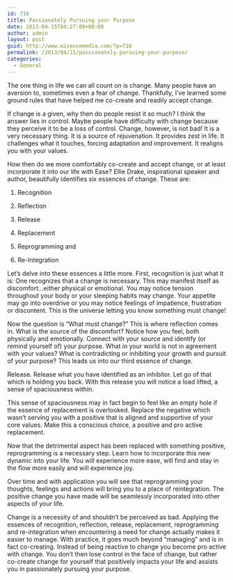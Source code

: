 ```yaml
---
id: 716
title: Passionately Pursuing your Purpose
date: 2013-04-15T04:27:00+00:00
author: admin
layout: post
guid: http://www.wiseusemedia.com/?p=716
permalink: /2013/04/15/passionately-pursuing-your-purpose/
categories:
  - General
---
```

The one thing in life we can all count on is change. Many people have an aversion to, sometimes even a fear of change. Thankfully, I’ve learned some ground rules that have helped me co-create and readily accept change.
  
If change is a given, why then do people resist it so much? I think the answer lies in control. Maybe people have difficulty with change because they perceive it to be a loss of control. Change, however, is not bad! It is a very necessary thing. It is a source of rejuvenation. It provides zest in life. It challenges what it touches, forcing adaptation and improvement. It realigns you with your values.
  
How then do we more comfortably co-create and accept change, or at least incorporate it into our life with Ease? Ellie Drake, inspirational speaker and author, beautifully identifies six essences of change. These are:

1. Recognition
  
2. Reflection
  
3. Release
  
4. Replacement
  
5. Reprogramming and
  
6. Re-Integration

Let’s delve into these essences a little more. First, recognition is just what it is: One recognizes that a change is necessary. This may manifest itself as discomfort…either physical or emotional. You may notice tension throughout your body or your sleeping habits may change. Your appetite may go into overdrive or you may notice feelings of impatience, frustration or discontent. This is the universe letting you know something must change!

Now the question is “What must change?” This is where reflection comes in. What is the source of the discomfort? Notice how you feel, both physically and emotionally. Connect with your source and identify (or remind yourself of) your purpose. What in your world is not in agreement with your values? What is contradicting or inhibiting your growth and pursuit of your purpose? This leads us into our third essence of change.

Release. Release what you have identified as an inhibitor. Let go of that which is holding you back. With this release you will notice a load lifted, a sense of spaciousness within.

This sense of spaciousness may in fact begin to feel like an empty hole if the essence of replacement is overlooked. Replace the negative which wasn’t serving you with a positive that is aligned and supportive of your core values. Make this a conscious choice, a positive and pro active replacement.

Now that the detrimental aspect has been replaced with something positive, reprogramming is a necessary step. Learn how to incorporate this new dynamic into your life. You will experience more ease, will find and stay in the flow more easily and will experience joy.

Over time and with application you will see that reprogramming your thoughts, feelings and actions will bring you to a place of reintegration. The positive change you have made will be seamlessly incorporated into other aspects of your life.

Change is a necessity of and shouldn&#8217;t be perceived as bad. Applying the essences of recognition, reflection, release, replacement, reprogramming and re-integration when encountering a need for change actually makes it easier to manage. With practice, it goes much beyond “managing” and is in fact co-creating. Instead of being reactive to change you become pro active with change. You don’t then lose control in the face of change, but rather co-create change for yourself that positively impacts your life and assists you in passionately pursuing your purpose.